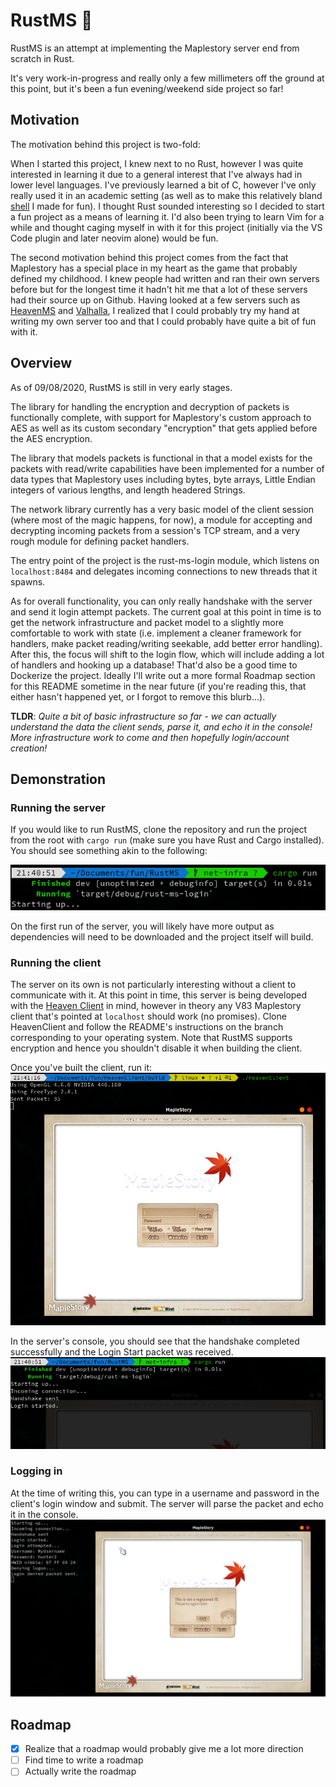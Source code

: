 # RustMS 🍁
RustMS is an attempt at implementing the Maplestory server end from scratch in Rust. 

It's very work-in-progress and really only a few millimeters off the ground at this point, but it's been a fun evening/weekend side project so far!  

## Motivation
The motivation behind this project is two-fold:

When I started this project, I knew next to no Rust, however I was quite interested in learning it due to a general interest that I've always had in lower level languages. I've previously learned a bit of C, however I've only really used it in an academic setting (as well as to make this relatively bland [shell](https://github.com/neeerp/myShell) I made for fun). I thought Rust sounded interesting so I decided to start a fun project as a means of learning it. I'd also been trying to learn Vim for a while and thought caging myself in with it for this project (initially via the VS Code plugin and later neovim alone) would be fun.

The second motivation behind this project comes from the fact that Maplestory has a special place in my heart as the game that probably defined my childhood. I knew people had written and ran their own servers before but for the longest time it hadn't hit me that a lot of these servers had their source up on Github. Having looked at a few servers such as [HeavenMS](https://github.com/ronancpl/HeavenMS) and [Valhalla](https://github.com/Hucaru/Valhalla), I realized that I could probably try my hand at writing my own server too and that I could probably have quite a bit of fun with it.

## Overview
As of 09/08/2020, RustMS is still in very early stages.

The library for handling the encryption and decryption of packets is functionally complete, with support for Maplestory's custom approach to AES as well as its custom secondary "encryption" that gets applied before the AES encryption.

The library that models packets is functional in that a model exists for the packets with read/write capabilities have been implemented for a number of data types that Maplestory uses including bytes, byte arrays, Little Endian integers of various lengths, and length headered Strings.

The network library currently has a very basic model of the client session (where most of the magic happens, for now), a module for accepting and decrypting incoming packets from a session's TCP stream, and a very rough module for defining packet handlers.

The entry point of the project is the rust-ms-login module, which listens on `localhost:8484` and delegates incoming connections to new threads that it spawns.

As for overall functionality, you can only really handshake with the server and send it login attempt packets. The current goal at this point in time is to get the network infrastructure and packet model to a slightly more comfortable to work with state (i.e. implement a cleaner framework for handlers, make packet reading/writing seekable, add better error handling). After this, the focus will shift to the login flow, which will include adding a lot of handlers and hooking up a database! That'd also be a good time to Dockerize the project. Ideally I'll write out a more formal Roadmap section for this README sometime in the near future (if you're reading this, that either hasn't happened yet, or I forgot to remove this blurb...).

**TLDR**: *Quite a bit of basic infrastructure so far - we can actually understand the data the client sends, parse it, and echo it in the console! More infrastructure work to come and then hopefully login/account creation!*

## Demonstration
### Running the server
If you would like to run RustMS, clone the repository and run the project from the root with `cargo run` (make sure you have Rust and Cargo installed). You should see something akin to the following: 

![Run the server](img/run.png)

On the first run of the server, you will likely have more output as dependencies will need to be downloaded and the project itself will build.

### Running the client
The server on its own is not particularly interesting without a client to communicate with it. At this point in time, this server is being developed with the [Heaven Client](https://github.com/HeavenClient/HeavenClient) in mind, however in theory any V83 Maplestory client that's pointed at `localhost` should work (no promises). Clone HeavenClient and follow the README's instructions on the branch corresponding to your operating system. Note that RustMS supports encryption and hence you shouldn't disable it when building the client.

Once you've built the client, run it:
![Run the client](img/run_client.png)

In the server's console, you should see that the handshake completed successfully and the Login Start packet was received.
![Handshake Success](img/handshake_start.png)

### Logging in
At the time of writing this, you can type in a username and password in the client's login window and submit. The server will parse the packet and echo it in the console.
![Credentials Echoed](img/login.png)


## Roadmap
- [X] Realize that a roadmap would probably give me a lot more direction
- [ ] Find time to write a roadmap
- [ ] Actually write the roadmap
